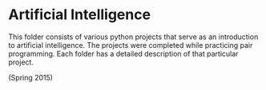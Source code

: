 Artificial Intelligence
=======================
This folder consists of various python projects that serve as an introduction to artificial intelligence.
The projects were completed while practicing pair programming. Each folder has a detailed description of that particular project.

(Spring 2015)
